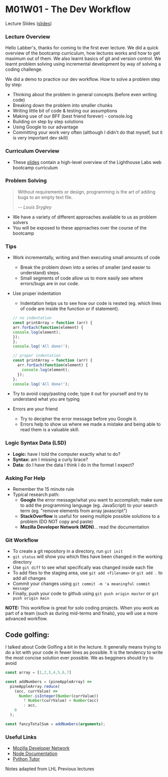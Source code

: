 # M01W01 - The Dev Workflow

Lecture Slides ([slides](https://github.com/letsandeepio/LHL_flex_may-17-22/blob/main/slides.pdf))

### Lecture Overview

Hello Labber's, thanks for coming to the first ever lecture. We did a quick overview of the bootcamp curriculum, how lectures works and how to get maximum out of them. We also learnt basics of git and version control. We learnt problem solving using incremental development by way of solving a coding challenge.

We did a demo to practice our dev workflow. How to solve a problem step by step:

* Thinking about the problem in general concepts (before even writing code)
* Breaking down the problem into smaller chunks
* Writing little bit of code & testing our assumptions
* Making use of our BFF (best friend forever) - console.log
* Building on step by step solutions
* Using Google to our advantage
* Committing your work very often (although I didn't do that myself, but it is very important dev skill)

### Curriculum Overview

- These [slides](https://docs.google.com/presentation/d/1m3R_aN4S5YoCBmXRbjaZQGatygWyZXYLcN-fkcP_HWA) contain a high-level overview of the Lighthouse Labs web bootcamp curriculum

### Problem Solving

> Without requirements or design, programming is the art of adding bugs to an empty text file.
>
> -- _Louis Srygley_

- We have a variety of different approaches available to us as problem solvers
- You will be exposed to these approaches over the course of the bootcamp

### Tips

- Work incrementally, writing and then executing small amounts of code
  - Break the problem down into a series of smaller (and easier to understand) steps.
  - Small segments of code allow us to more easily see where errors/bugs are in our code.

- Use proper indentation
  - Indentation helps us to see how our code is nested (eg. which lines of code are inside the function or if statement).

  ```javascript
  // no indentation
  const printArray = function (arr) {
  arr.forEach(function(element) {
  console.log(element);
  });
  };
  console.log('All done!');

  // proper indentation
  const printArray = function (arr) {
    arr.forEach(function(element) {
      console.log(element);
    });
  };
  console.log('All done!');
  ```

- Try to avoid copy/pasting code; type it out for yourself and try to understand what you are typing
- Errors are your friend
  - Try to decipher the error message before you Google it.
  - Errors help to show us where we made a mistake and being able to read them is a valuable skill.

### Logic Syntax Data (LSD)

- **Logic:** have I told the computer exactly what to do?
- **Syntax:** am I missing a curly brace?
- **Data:** do I have the data I think I do in the format I expect?

### Asking For Help

- Remember the 15 minute rule
- Typical research path:
  - **Google** the error message/what you want to accomplish; make sure to add the programming language (eg. JavaScript) to your search term (eg. "remove elements from array javascript")
  - **StackOverflow** is useful for seeing multiple possible solutions to a problem (DO NOT copy and paste)
  - **Mozilla Developer Network (MDN)**... read the documentation

### Git Workflow

* To create a git repository in a directory, run `git init`
* `git status` will show you which files have been changed in the working directory
* Use `git diff` to see what specifically was changed inside each file
* To add files to the staging area, use `git add <filename>` or `git add .` to add all changes
* Commit your changes using `git commit -m 'a meaningful commit message'`
* Finally, push your code to github using `git push origin master` or `git push origin main`

**NOTE:** This workflow is great for solo coding projects. When you work as part of a team (such as during mid-terms and finals), you will use a more advanced workflow.

## Code golfing:

I talked about Code Golfing a bit in the lecture.
It generally means trying to do a lot with your code in fewer lines as possible.
It is the tendency to write the most concise solution ever possible.
We as begginers should try to avoid

```javascript
const array = [1,2,3,4,5,6,7]

const addNumbers = (pineAppleArray) =>
  pineAppleArray.reduce(
    (acc, currValue) =>
      Number.isInteger(Number(currValue))
        ? Number(currValue) + Number(acc)
        : acc,
    0
  );

const fancyTotalSum = addNumbers(arguments);
  ```


### Useful Links
- [Mozilla Developer Network](https://developer.mozilla.org/en-US/)
- [Node Documentation](https://nodejs.org/en/docs/)
- [Python Tutor](http://pythontutor.com/javascript.html#mode=edit)


Notes adapted from LHL Previous lectures